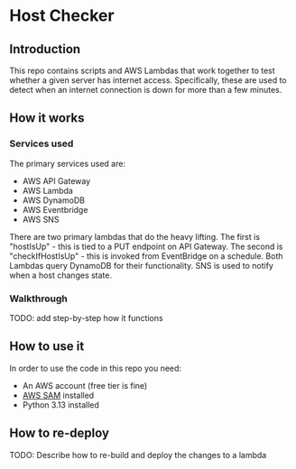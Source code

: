 # Host Checker

## Introduction

This repo contains scripts and AWS Lambdas that work together to test whether a given server has internet access. Specifically, these are used to detect when an internet connection is down for more than a few minutes.

## How it works

### Services used

The primary services used are:

- AWS API Gateway
- AWS Lambda
- AWS DynamoDB
- AWS Eventbridge
- AWS SNS


There are two primary lambdas that do the heavy lifting. The first is "hostIsUp" - this is tied to a PUT endpoint on API Gateway. The second is "checkIfHostIsUp" - this is invoked from EventBridge on a schedule. Both Lambdas query DynamoDB for their functionality. SNS is used to notify when a host changes state.

### Walkthrough

TODO: add step-by-step how it functions

## How to use it

In order to use the code in this repo you need:

- An AWS account (free tier is fine)
- [AWS SAM](https://docs.aws.amazon.com/serverless-application-model/latest/developerguide/install-sam-cli.html) installed
- Python 3.13 installed


## How to re-deploy

TODO: Describe how to re-build and deploy the changes to a lambda